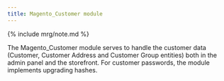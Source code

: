 ```yaml
---
title: Magento_Customer module
---
```


{% include mrg/note.md %}

The Magento_Customer module serves to handle the customer data (Customer, Customer Address and Customer Group entities) both in the admin panel and the storefront. 
For customer passwords, the module implements upgrading hashes. 
